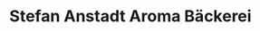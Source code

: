 ---
title: "Stefan Anstadt Aroma Bäckerei"
url: /saarbruecken/stefan-anstadt-aroma-baeckerei/
shop: Bäckerei
---